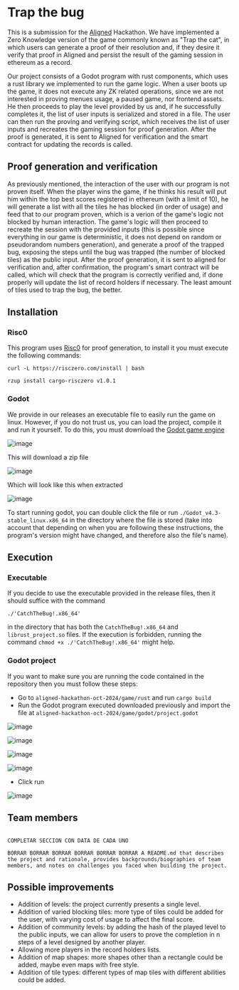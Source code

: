 # Trap the bug

This is a submission for the [Aligned](https://alignedlayer.com/) Hackathon. We have implemented 
a Zero Knowledge version of the game commonly known as "Trap the cat", in which users can generate
a proof of their resolution and, if they desire it verify that proof in Aligned and persist the
result of the gaming session in ethereum as a record.

Our project consists of a Godot program with rust components, which uses a rust library we implemented to
run the game logic. When a user boots up the game, it does not execute any ZK related operations, since we 
are not interested in proving menues usage, a paused game, nor frontend assets. He then proceeds to play 
the level provided by us and, if he successfully completes it, the list of user inputs is serialized and stored 
in a file. The user can then run the proving and verifying script, which receives the list of user inputs and 
recreates the gaming session for proof generation. After the proof is generated, it is sent to Aligned for 
 verification and the smart contract for updating the records is called. 

## Proof generation and verification

As previously mentioned, the interaction of the user with our program is not proven itself. When the player 
wins the game, if he thinks his result will put him within the top best scores registered in ethereum (with a 
limit of 10), he will generate a list with all the tiles he has blocked (in order of usage) and feed that 
to our program proven, which is a verion of the game's logic not blocked by human interaction. The game's logic 
will then proceed to recreate the session with the provided inputs (this is possible since everything in our game is deterministic, it does not depend on random or pseudorandom numbers generation), and generate a proof
of the trapped bug, exposing the steps until the bug was trapped (the number of blocked tiles) as the public 
input. After the proof generation, it is sent to aligned for verification and, after confirmation, the program's 
smart contract will be called, which will check that the program is correctly verified and, if done properly 
will update the list of record holders if necessary. The least amount of tiles used to trap the bug, the better.


## Installation

### Risc0

This program uses [Risc0](https://risczero.com/) for proof generation, to install it you must execute the 
following commands:

```
curl -L https://risczero.com/install | bash
```  
```
rzup install cargo-risczero v1.0.1
```

### Godot

We provide in our releases an executable file to easily run the game on linux. However, if you do not trust us,
you can load the project, compile it and run it yourself. To do this, you must download the 
[Godot game engine](https://godotengine.org/download/linux/)


![image](/imgs/godot_page.png)


This will download a zip file


![image](/imgs/downloaded_godot.png)


Which will look like this when extracted


![image](/imgs/extracted_godot.png)


To start running godot, you can double click the file or run `./Godot_v4.3-stable_linux.x86_64` in the 
directory where the file is stored (take into account that depending on when you are following these
instructions, the program's version might have changed, and therefore also the file's name).

## Execution

### Executable

If you decide to use the executable provided in the release files, then it should suffice with the command

```
./'CatchTheBug!.x86_64'
```

in the directory that has both the `CatchTheBug!.x86_64` and `librust_project.so` files. If the execution is
forbidden, running the command `chmod +x ./'CatchTheBug!.x86_64'` might help.

### Godot project

If you want to make sure you are running the code contained in the repository then you must follow 
these steps:

- Go to `aligned-hackathon-oct-2024/game/rust` and run `cargo build`
- Run the Godot program executed downloaded previously and import the file at 
`aligned-hackathon-oct-2024/game/godot/project.godot`

![image](/imgs/run_godot.png)

![image](/imgs/import_project.png)

![image](/imgs/choose_godot_project.png)

![image](/imgs/import_and_edit.png)

- Click run

![image](/imgs/run_the_game.png)


## Team members

```

COMPLETAR SECCION CON DATA DE CADA UNO

BORRAR BORRAR BORRAR BORRAR BORRAR BORRAR A README.md that describes the project and rationale, provides backgrounds/biographies of team members, and notes on challenges you faced when building the project.

```

## Possible improvements

- Addition of levels: the project currently presents a single level.
- Addition of varied blocking tiles: more type of tiles could be added for the user, with varying cost 
of usage to affect the final score.
- Addition of community levels: by adding the hash of the played level to the public inputs, we can allow 
for users to prove the completion in n steps of a level designed by another player.
- Allowing more players in the record holders lists.
- Addition of map shapes: more shapes other than a rectangle could be added, maybe even maps with free style.
- Addition of tile types: different types of map tiles with different abilities could be added.